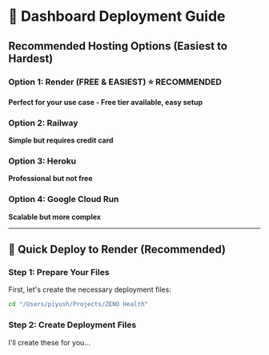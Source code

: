 # 🚀 Dashboard Deployment Guide

## Recommended Hosting Options (Easiest to Hardest)

### Option 1: Render (FREE & EASIEST) ⭐ RECOMMENDED
**Perfect for your use case - Free tier available, easy setup**

### Option 2: Railway
**Simple but requires credit card**

### Option 3: Heroku
**Professional but not free**

### Option 4: Google Cloud Run
**Scalable but more complex**

---

## 🎯 Quick Deploy to Render (Recommended)

### Step 1: Prepare Your Files

First, let's create the necessary deployment files:

```bash
cd "/Users/piyush/Projects/ZENO Health"
```

### Step 2: Create Deployment Files

I'll create these for you...